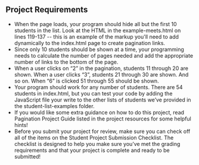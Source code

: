 ## Project Requirements

- When the page loads, your program should hide all but the first 10 students in the list.
Look at the HTML in the example-meets.html on lines 119-137 -- this is an example of the markup you'll need to add dynamically to the index.html page to create pagination links.
- Since only 10 students should be shown at a time, your programming needs to calculate the number of pages needed and add the appropriate number of links to the bottom of the page.
- When a user clicks on “2” in the pagination, students 11 through 20 are shown. When a user clicks “3”, students 21 through 30 are shown. And so on. When “6” is clicked 51 through 55 should be shown.
- Your program should work for any number of students. There are 54 students in index.html, but you can test your code by adding the JavaScript file your write to the other lists of students we’ve provided in the student-list-examples folder.
- If you would like some extra guidance on how to do this project, read Pagination Project Guide listed in the project resources for some helpful hints!
- Before you submit your project for review, make sure you can check off all of the items on the Student Project Submission Checklist. The checklist is designed to help you make sure you’ve met the grading requirements and that your project is complete and ready to be submitted!
